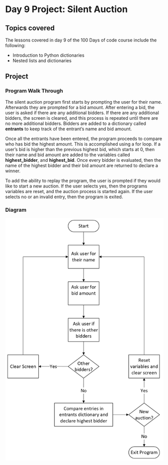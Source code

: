 # Day 9 Project: Silent Auction
## Topics covered
The lessons covered in day 9 of the 100 Days of code course include the following:
- Introduction to Python dictionaries
- Nested lists and dictionaries
## Project
### Program Walk Through
The silent auction program first starts by prompting the user for their name. Afterwards they are prompted for a bid amount. After entering a bid, the user is asked if there are any additional bidders. If there are any additional bidders, the screen is cleared, and this process is repeated until there are no more additional bidders. Bidders are added to a dictionary called **entrants** to keep track of the entrant’s name and bid amount.

Once all the entrants have been entered, the program proceeds to compare who has bid the highest amount. This is accomplished using a for loop. If a user’s bid is higher than the previous highest bid, which starts at 0, then their name and bid amount are added to the variables called **highest_bidder**, and **highest_bid**. Once every bidder is evaluated, then the name of the highest bidder and their bid amount are returned to declare a winner.

To add the ability to replay the program, the user is prompted if they would like to start a new auction. If the user selects yes, then the programs variables are reset, and the auction process is started again. If the user selects no or an invalid entry, then the program is exited.
### Diagram
![Silent Auction Flow Chart](../Images/Day9-AuctionFlow.png)